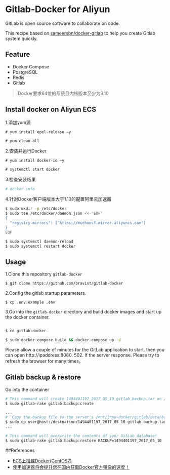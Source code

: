 Gitlab-Docker for Aliyun
==


GitLab is open source software to collaborate on code. 

This recipe based on [sameersbn/docker-gitlab](https://github.com/sameersbn/docker-gitlab) to help you create Gitlab system quickly.


## Feature

- Docker Compose
- PostgreSQL
- Redis
- Gitlab

> Docker要求64位的系统且内核版本至少为3.10

## Install docker on Aliyun ECS

1.添加yum源

```
# yum install epel-release –y

# yum clean all
```

2.安装并运行Docker

```
# yum install docker-io –y

# systemctl start docker
```
3.检查安装结果

```bash
# docker info
```

4.针对Docker客户端版本大于1.10的配置阿里云加速器

```bash
$ sudo mkdir -p /etc/docker
$ sudo tee /etc/docker/daemon.json <<-'EOF'
{
  "registry-mirrors": ["https://muehonsf.mirror.aliyuncs.com"]
}
EOF

$ sudo systemctl daemon-reload
$ sudo systemctl restart docker

```


## Usage

1.Clone this repository `gitlab-docker`


```bash
$ git clone https://github.com/bravist/gitlab-docker
```

2.Config the gitlab startup parameters.

```
$ cp .env.example .env
```


3.Go into the `gitlab-docker` directory and build docker images and start up the docker container.

```bash

$ cd gitlab-docker

$ sudo docker-compose build && docker-compose up -d
```

Please allow a couple of minutes for the GitLab application to start. then you can open http://ipaddress:8080. 502. If the server response. Please try to refresh the browser for many times。

## Gitlab backup & restore

Go into the container 

```bash
# This command will create 1494401197_2017_05_10_gitlab_backup.tar on /var/opt/gitlab/backups/
$ sudo gitlab-rake gitlab:backup:create

...
#  Copy the backup file to the server's /mnt/lnmp-docker/gitlab/data/backups
$ sudo cp user@host:/destnation/1494401197_2017_05_10_gitlab_backup.tar user@host:/mnt/lnmp-docker/gitlab/data/backups
...

# This command will overwrite the contents of your GitLab database!
$ sudo gitlab-rake gitlab:backup:restore BACKUP=1494401197_2017_05_10
```


##References

+ [ECS上搭建Docker(CentOS7)
](https://help.aliyun.com/document_detail/51853.html?spm=5176.8208715.110.1.ps6bxJ)
+ [使用加速器将会提升您在国内获取Docker官方镜像的速度！
](https://cr.console.aliyun.com/?spm=5176.2020520152.210.d103.H4Rlih#/accelerator)
